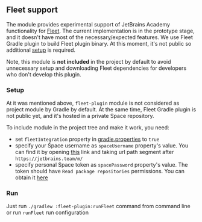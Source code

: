 ## Fleet support

The module provides experimental support of JetBrains Academy functionality for [Fleet](https://www.jetbrains.com/fleet/).
The current implementation is in the prototype stage, and it doesn't have most of the necessary/expected features.
We use Fleet Gradle plugin to build Fleet plugin binary.
At this moment, it's not public so additional [setup](#setup) is required.

Note, this module is **not included** in the project by default to avoid unnecessary setup and downloading Fleet dependencies
for developers who don't develop this plugin.

### Setup

At it was mentioned above, `fleet-plugin` module is not considered as project module by Gradle by default.
At the same time, Fleet Gradle plugin is not public yet, and it's hosted in a private Space repository.

To include module in the project tree and make it work, you need:

- set `fleetIntegration` property in [gradle.properties](../gradle.properties) to `true`
- specify your Space username as `spaceUsername` property's value.
  You can find it by opening [this](https://jetbrains.team/m/me) link and taking url path segment after `https://jetbrains.team/m/`
- specify personal Space token as `spacePassword` property's value.
  The token should have `Read package repositories` permissions.
  You can obtain it [here](https://jetbrains.team/m/me/authentication?tab=PermanentTokens)

### Run

Just run `./gradlew :fleet-plugin:runFleet` command from command line or run `runFleet` run configuration